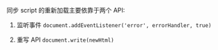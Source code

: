 同步 script 的重新加载主要依靠于两个 API:

1. 监听事件
 `document.addEventListener('error', errorHandler, true)`
   
2. 重写 API
 `document.write(newHtml)`
